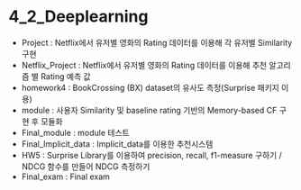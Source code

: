 # 4_2_Deeplearning

 - Project : Netflix에서 유저별 영화의 Rating 데이터를 이용해 각 유저별 Similarity 구현
 - Netflix_Project : Netflix에서 유저별 영화의 Rating 데이터를 이용해 추천 알고리즘 별 Rating 예측 값 
 - homework4 : BookCrossing (BX) dataset의 유사도 측정(Surprise 패키지 이용)
 - module : 사용자 Similarity 및 baseline rating 기반의 Memory-based CF 구현 후 모듈화
 - Final_module : module 테스트
 - Final_Implicit_data : Implicit_data를 이용한 추천시스템
 - HW5 : Surprise Library를 이용하여 precision, recall, f1-measure 구하기 / NDCG 함수를 만들어 NDCG 측정하기
 - Final_exam : Final exam 
